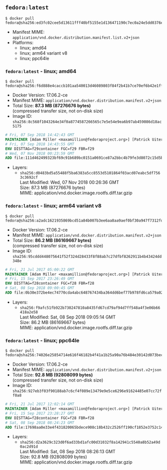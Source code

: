 ## `fedora:latest`

```console
$ docker pull fedora@sha256:ed3fc02cee5d13611fff40bf5155e1d136471190c7ec0a24e5dd0376ebede814
```

-	Manifest MIME: `application/vnd.docker.distribution.manifest.list.v2+json`
-	Platforms:
	-	linux; amd64
	-	linux; arm64 variant v8
	-	linux; ppc64le

### `fedora:latest` - linux; amd64

```console
$ docker pull fedora@sha256:f6d888e4caccb101aa540013d46089803f84f2b41b7ce70ef6b42e1ff4b33254
```

-	Docker Version: 17.06.2-ce
-	Manifest MIME: `application/vnd.docker.distribution.manifest.v2+json`
-	Total Size: **87.3 MB (87276676 bytes)**  
	(compressed transfer size, not on-disk size)
-	Image ID: `sha256:8c568f1043264e34f0a8774587266565c7e5e54e9ea6b97ab459086d18ac5175`

```dockerfile
# Fri, 07 Sep 2018 14:42:43 GMT
MAINTAINER [Adam Miller <maxamillion@fedoraproject.org>] [Patrick Uiterwijk <patrick@puiterwijk.org>]
# Fri, 07 Sep 2018 14:43:55 GMT
ENV DISTTAG=f29container FGC=f29 FBR=f29
# Wed, 07 Nov 2018 00:23:59 GMT
ADD file:111d462499323bf69c91b689bc0151a0691ce87a2bbc4b79fe3d8072c15d5bc0 in / 
```

-	Layers:
	-	`sha256:d0483bd5a55488f5ba6383a5cc8553d5101864f03acd07eabc5df7563c3692cf`  
		Last Modified: Wed, 07 Nov 2018 00:26:36 GMT  
		Size: 87.3 MB (87276676 bytes)  
		MIME: application/vnd.docker.image.rootfs.diff.tar.gzip

### `fedora:latest` - linux; arm64 variant v8

```console
$ docker pull fedora@sha256:a2adc1621935869bcd51a84b007b3ee6aa8aa9aef0bf30a947f7312fd43e5b0b
```

-	Docker Version: 17.06.2-ce
-	Manifest MIME: `application/vnd.docker.distribution.manifest.v2+json`
-	Total Size: **86.2 MB (86169667 bytes)**  
	(compressed transfer size, not on-disk size)
-	Image ID: `sha256:95cddd448075641f52f324d28433f8f88ab7c27dfbf8262911b4b43424dd348e`

```dockerfile
# Fri, 21 Jul 2017 05:00:22 GMT
MAINTAINER [Adam Miller <maxamillion@fedoraproject.org>] [Patrick Uiterwijk <patrick@puiterwijk.org>]
# Fri, 15 Sep 2017 23:26:49 GMT
ENV DISTTAG=f28container FGC=f28 FBR=f28
# Sat, 08 Sep 2018 09:00:45 GMT
ADD file:0b30e372be4ec74770cda4abc648767434ba364dd6bef77b978fd6ca579a02b4 in / 
```

-	Layers:
	-	`sha256:f9afc51fb922b730247810a8435fd67cd79af94d7ff548a4f3e06b66418a2e58`  
		Last Modified: Sat, 08 Sep 2018 09:05:14 GMT  
		Size: 86.2 MB (86169667 bytes)  
		MIME: application/vnd.docker.image.rootfs.diff.tar.gzip

### `fedora:latest` - linux; ppc64le

```console
$ docker pull fedora@sha256:74026e25854714e616f46182b4f41a1b25a90a76b484e30142d073bec6b861df
```

-	Docker Version: 17.06.2-ce
-	Manifest MIME: `application/vnd.docker.distribution.manifest.v2+json`
-	Total Size: **92.8 MB (92808099 bytes)**  
	(compressed transfer size, not on-disk size)
-	Image ID: `sha256:927eb3f03f90188ab7c6cf4f089e13479e9e5ce6296e91624485e07cc72ff0a8`

```dockerfile
# Fri, 21 Jul 2017 12:02:14 GMT
MAINTAINER [Adam Miller <maxamillion@fedoraproject.org>] [Patrick Uiterwijk <patrick@puiterwijk.org>]
# Fri, 15 Sep 2017 23:28:27 GMT
ENV DISTTAG=f28container FGC=f28 FBR=f28
# Sat, 08 Sep 2018 08:24:23 GMT
ADD file:17698aa0e33e4f431820065bdece908c18b432c2526ff190cf1852e3752c142c in / 
```

-	Layers:
	-	`sha256:d2a3629c323d0f6ad33bd1afc00d31032f8a142941c5540a8b52a49d0ac2d91d`  
		Last Modified: Sat, 08 Sep 2018 08:26:13 GMT  
		Size: 92.8 MB (92808099 bytes)  
		MIME: application/vnd.docker.image.rootfs.diff.tar.gzip
